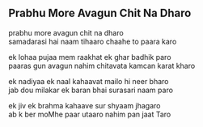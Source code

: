 ## Prabhu More Avagun Chit Na Dharo

prabhu more avagun chit na dharo  
samadarasi hai naam tihaaro chaahe to paara karo

ek lohaa pujaa mem raakhat ek ghar badhik paro  
paaras gun avagun nahim chitavata kamcan karat kharo

ek nadiyaa ek naal kahaavat mailo hi neer bharo  
jab dou milakar ek baran bhai surasari naam paro

ek jiv ek brahma kahaave sur shyaam jhagaro  
ab k ber moMhe paar utaaro nahim pan jaat Taro

